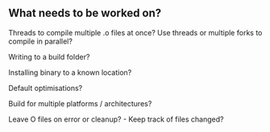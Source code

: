 

## What needs to be worked on?

Threads to compile multiple .o files at once?
Use threads or multiple forks to compile in parallel?

Writing to a build folder?

Installing binary to a known location?

Default optimisations?

Build for multiple platforms / architectures? 

Leave O files on error or cleanup? - Keep track of files changed?
